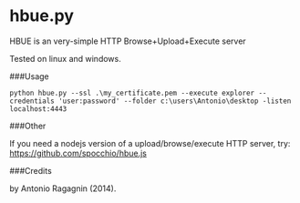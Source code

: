 hbue.py
=======

HBUE is an very-simple HTTP Browse+Upload+Execute server


Tested on linux and windows.

###Usage
    
    python hbue.py --ssl .\my_certificate.pem --execute explorer --credentials 'user:password' --folder c:\users\Antonio\desktop -listen localhost:4443

###Other

If you need a nodejs version of a upload/browse/execute HTTP server, try: https://github.com/spocchio/hbue.js

###Credits

by Antonio Ragagnin (2014).
